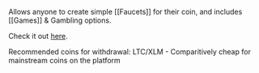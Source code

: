 Allows anyone to create simple [[Faucets]] for their coin, and includes [[Games]] & Gambling options.

Check it out [here](https://crex24.com/?refid=qrbrdcjdbkjprjcrpjrn).

Recommended coins for withdrawal: LTC/XLM - Comparitively cheap for mainstream coins on the platform
